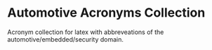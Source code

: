 # Automotive Acronyms Collection
Acronym collection for latex with abbreveations of the automotive/embedded/security domain.
